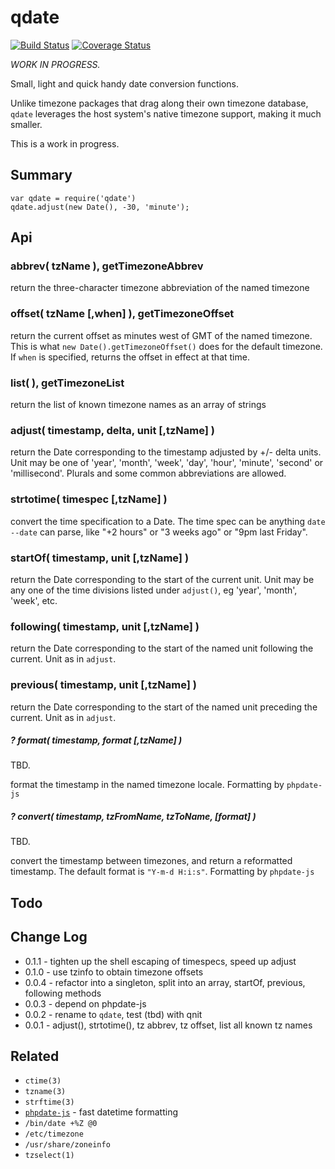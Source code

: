 qdate
=====
[![Build Status](https://api.travis-ci.org/andrasq/node-qdate.svg?branch=master)](https://travis-ci.org/andrasq/node-qdate?branch=master)
[![Coverage Status](https://codecov.io/github/andrasq/node-qdate/coverage.svg?branch=master)](https://codecov.io/github/andrasq/node-qdate?branch=master)

_WORK IN PROGRESS._

Small, light and quick handy date conversion functions.

Unlike timezone packages that drag along their own timezone database, `qdate`
leverages the host system's native timezone support, making it much smaller.

This is a work in progress.


Summary
-------

    var qdate = require('qdate')
    qdate.adjust(new Date(), -30, 'minute');


Api
---

### abbrev( tzName ), getTimezoneAbbrev

return the three-character timezone abbreviation of the named timezone

### offset( tzName [,when] ), getTimezoneOffset

return the current offset as minutes west of GMT of the named timezone.  This is what
`new Date().getTimezoneOffset()` does for the default timezone.  If `when` is specified,
returns the offset in effect at that time.

### list( ), getTimezoneList

return the list of known timezone names as an array of strings

### adjust( timestamp, delta, unit [,tzName] )

return the Date corresponding to the timestamp adjusted by +/- delta units.  Unit
may be one of 'year', 'month', 'week', 'day', 'hour', 'minute', 'second' or
'millisecond'.  Plurals and some common abbreviations are allowed.

### strtotime( timespec [,tzName] )

convert the time specification to a Date.  The time spec can be anything `date
--date` can parse, like "+2 hours" or "3 weeks ago" or "9pm last Friday".

### startOf( timestamp, unit [,tzName] )

return the Date corresponding to the start of the current unit.  Unit may be any
one of the time divisions listed under `adjust()`, eg 'year', 'month', 'week',
etc.

### following( timestamp, unit [,tzName] )

return the Date corresponding to the start of the named unit following the current.
Unit as in `adjust`.

### previous( timestamp, unit [,tzName] ) 

return the Date corresponding to the start of the named unit preceding the current.
Unit as in `adjust`.

##### ? format( timestamp, format [,tzName] )

TBD.

format the timestamp in the named timezone locale.
Formatting by `phpdate-js`


##### ? convert( timestamp, tzFromName, tzToName, [format] )

TBD.

convert the timestamp between timezones, and return a reformatted timestamp.
The default format is `"Y-m-d H:i:s"`.  Formatting by `phpdate-js`


Todo
----


Change Log
----------

- 0.1.1 - tighten up the shell escaping of timespecs, speed up adjust
- 0.1.0 - use tzinfo to obtain timezone offsets
- 0.0.4 - refactor into a singleton, split into an array, startOf, previous, following methods
- 0.0.3 - depend on phpdate-js
- 0.0.2 - rename to `qdate`, test (tbd) with qnit
- 0.0.1 - adjust(), strtotime(), tz abbrev, tz offset, list all known tz names

Related
-------

- `ctime(3)`
- `tzname(3)`
- `strftime(3)`
- [`phpdate-js`](https://npmjs.com/package/phpdate-js) - fast datetime formatting
- `/bin/date +%Z @0`
- `/etc/timezone`
- `/usr/share/zoneinfo`
- `tzselect(1)`
